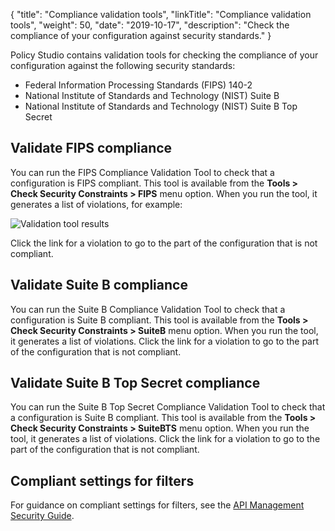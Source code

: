 {
"title": "Compliance validation tools",
"linkTitle": "Compliance validation tools",
"weight": 50,
"date": "2019-10-17",
"description": "Check the compliance of your configuration against security standards."
}

Policy Studio contains validation tools for checking the compliance of your configuration against the following security standards:

* Federal Information Processing Standards (FIPS) 140-2
* National Institute of Standards and Technology (NIST) Suite B
* National Institute of Standards and Technology (NIST) Suite B Top Secret

## Validate FIPS compliance

You can run the FIPS Compliance Validation Tool to check that a configuration is FIPS compliant. This tool is available from the **Tools > Check Security Constraints > FIPS**
menu option. When you run the tool, it generates a list of violations, for example:

![Validation tool results](/Images/docbook/images/general/validation_tool.png)

Click the link for a violation to go to the part of the configuration that is not compliant.

## Validate Suite B compliance

You can run the Suite B Compliance Validation Tool to check that a configuration is Suite B compliant. This tool is available from the **Tools > Check Security Constraints > SuiteB**
menu option. When you run the tool, it generates a list of violations. Click the link for a violation to go to the part of the configuration that is not compliant.

## Validate Suite B Top Secret compliance

You can run the Suite B Top Secret Compliance Validation Tool to check that a configuration is Suite B compliant. This tool is available from the **Tools > Check Security Constraints > SuiteBTS**
menu option. When you run the tool, it generates a list of violations. Click the link for a violation to go to the part of the configuration that is not compliant.

## Compliant settings for filters

For guidance on compliant settings for filters, see the [API Management Security Guide](/docs/apimgmt_security/compliance_appendix/).
